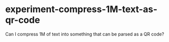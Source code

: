 # experiment-compress-1M-text-as-qr-code
Can I compress 1M of text into something that can be parsed as a QR code?
